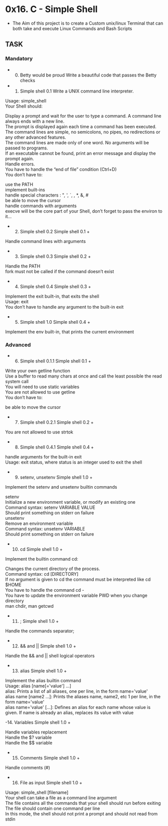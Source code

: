 # 0x16. C - Simple Shell

- The Aim of this project is to create a Custom unix/linux Terminal that can both take and execute Linux Commands and Bash Scripts


## TASK

### Mandatory
- 0. Betty would be proud
Write a beautiful code that passes the Betty checks

- 1. Simple shell 0.1
Write a UNIX command line interpreter.</br>

Usage: simple_shell</br>
Your Shell should:</br>

Display a prompt and wait for the user to type a command. A command line always ends with a new line.</br>
The prompt is displayed again each time a command has been executed.</br>
The command lines are simple, no semicolons, no pipes, no redirections or any other advanced features.</br>
The command lines are made only of one word. No arguments will be passed to programs.</br>
If an executable cannot be found, print an error message and display the prompt again.</br>
Handle errors.</br>
You have to handle the “end of file” condition (Ctrl+D)</br>
You don’t have to:</br>

use the PATH</br>
implement built-ins</br>
handle special characters : ", ', `, \, *, &, #</br>
be able to move the cursor</br>
handle commands with arguments</br>
execve will be the core part of your Shell, don’t forget to pass the environ to it…</br>

- 2. Simple shell 0.2
Simple shell 0.1 + </br>

Handle command lines with arguments</br>

- 3. Simple shell 0.3
Simple shell 0.2 + </br>

Handle the PATH</br>
fork must not be called if the command doesn’t exist</br>

- 4. Simple shell 0.4
Simple shell 0.3 +

Implement the exit built-in, that exits the shell</br>
Usage: exit</br>
You don’t have to handle any argument to the built-in exit</br>

- 5. Simple shell 1.0
Simple shell 0.4 +

Implement the env built-in, that prints the current environment</br>

### Advanced
- 6. Simple shell 0.1.1
Simple shell 0.1 +</br>

Write your own getline function</br>
Use a buffer to read many chars at once and call the least possible the read system call</br>
You will need to use static variables</br>
You are not allowed to use getline</br>
You don’t have to:</br>

be able to move the cursor</br>

- 7. Simple shell 0.2.1
Simple shell 0.2 +

You are not allowed to use strtok</br>

- 8. Simple shell 0.4.1
Simple shell 0.4 +

handle arguments for the built-in exit</br>
Usage: exit status, where status is an integer used to exit the shell</br>

- 9. setenv, unsetenv
Simple shell 1.0 +

Implement the setenv and unsetenv builtin commands</br>

setenv</br>
Initialize a new environment variable, or modify an existing one</br>
Command syntax: setenv VARIABLE VALUE</br>
Should print something on stderr on failure</br>
unsetenv</br>
Remove an environment variable</br>
Command syntax: unsetenv VARIABLE</br>
Should print something on stderr on failure</br>

- 10. cd
Simple shell 1.0 +</br>

Implement the builtin command cd:

Changes the current directory of the process.</br>
Command syntax: cd [DIRECTORY]</br>
If no argument is given to cd the command must be interpreted like cd $HOME</br>
You have to handle the command cd -</br>
You have to update the environment variable PWD when you change directory</br>
man chdir, man getcwd</br>

- 11. ;
Simple shell 1.0 +

Handle the commands separator;</br>


- 12. && and ||
Simple shell 1.0 +</br>

Handle the && and || shell logical operators

- 13. alias
Simple shell 1.0 +</br>

Implement the alias builtin command</br>
Usage: alias [name[='value'] ...]</br>
alias: Prints a list of all aliases, one per line, in the form name='value'</br>
alias name [name2 ...]: Prints the aliases name, name2, etc 1 per line, in the form name='value'</br>
alias name='value' [...]: Defines an alias for each name whose value is given. If name is already an alias, replaces its value with value</br>


-14. Variables
Simple shell 1.0 +

Handle variables replacement</br>
Handle the $? variable</br>
Handle the $$ variable</br>


- 15. Comments
Simple shell 1.0 +

Handle comments (#)</br>


- 16. File as input
Simple shell 1.0 +</br>

Usage: simple_shell [filename]</br>
Your shell can take a file as a command line argument</br>
The file contains all the commands that your shell should run before exiting</br>
The file should contain one command per line</br>
In this mode, the shell should not print a prompt and should not read from stdin


